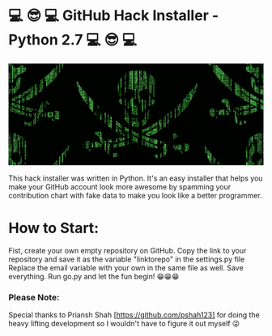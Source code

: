# :computer: :sunglasses: :computer: GitHub Hack Installer - Python 2.7 :computer: :sunglasses: :computer:
![Epic Hacker Photo](https://github.com/SethConnell/Python-GitHub-Hack/blob/master/hack.gif?raw=true)

This hack installer was written in Python. It's an easy installer that helps you make your GitHub account look more awesome by spamming your contribution chart with fake data to make you look like a better programmer.

# How to Start:
Fist, create your own empty repository on GitHub.
Copy the link to your repository and save it as the variable "linktorepo" in the settings.py file
Replace the email variable with your own in the same file as well.
Save everything.
Run go.py and let the fun begin! :grin::grin::grin:


### Please Note:
Special thanks to Priansh Shah [https://github.com/pshah123] for doing the heavy lifting development so I wouldn't have to figure it out myself :stuck_out_tongue_winking_eye:	
